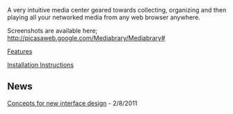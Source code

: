 A very intuitive media center geared towards collecting, organizing and then playing all your networked media from any web browser anywhere.

Screenshots are available here; http://picasaweb.google.com/Mediabrary/Mediabrary#

[Features](Features.md)

[Installation Instructions](Installation.md)

## News ##

[Concepts for new interface design](https://docs.google.com/leaf?id=0B-thOBRpr7gZMTZkOTlhODgtZjA5Ni00ODQxLWI4Y2YtMjI4OTRiZDBmMjky&hl=en) - 2/8/2011
